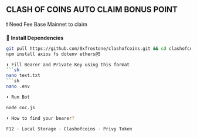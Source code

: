 ## CLASH OF COINS AUTO CLAIM BONUS POINT

❗ Need Fee Base Mainnet to claim

🔽 **Install Dependencies**
```sh
git pull https://github.com/0xfrostone/clashofcoins.git && cd clashofcoins
npm install axios fs dotenv ethers@5

⬇️ Fill Bearer and Private Key using this format
```sh
nano text.txt
```sh
nano .env

⬇️ Run Bot

node coc.js

⬇️ How to find your bearer? 

F12 - Local Storage - Clashofcoins - Privy Token
